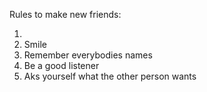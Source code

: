Rules to make new friends:

1)
2) Smile
3) Remember everybodies names
4) Be a good listener
5) Aks yourself what the other person wants
